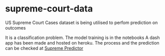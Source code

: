 # supreme-court-data
US Supreme Court Cases dataset is being utilised to perfom prediction on outcomes

It is a classification problem. The model training is in the notebooks
A dash app has been made and hosted on heroku.
The process and the prediction can be checked at [Supreme Predictor](http://supremepredictor.vishnuyar.com)
